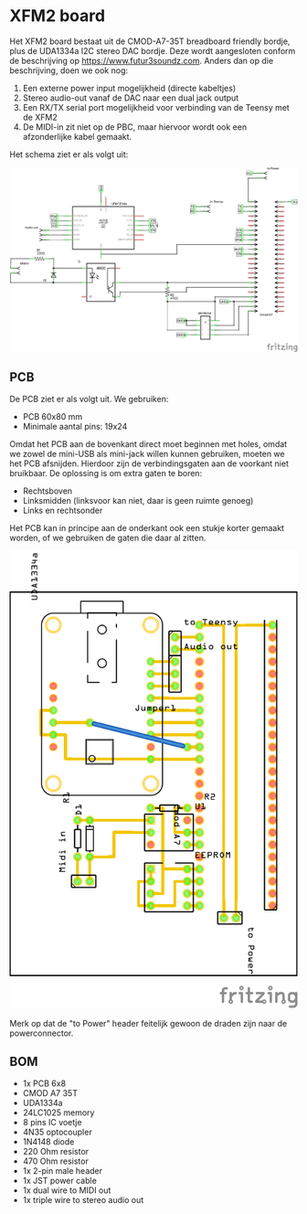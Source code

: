 # XFM2 board

Het XFM2 board bestaat uit de CMOD-A7-35T breadboard friendly bordje, plus de UDA1334a I2C stereo DAC bordje. Deze wordt aangesloten conform de beschrijving op https://www.futur3soundz.com. Anders dan op die beschrijving, doen we ook nog:

1. Een externe power input mogelijkheid (directe kabeltjes)
2. Stereo audio-out vanaf de DAC naar een dual jack output
3. Een RX/TX serial port mogelijkheid voor verbinding van de Teensy met de XFM2
4. De MIDI-in zit niet op de PBC, maar hiervoor wordt ook een afzonderlijke kabel gemaakt.

Het schema ziet er als volgt uit:

![](XFM2-schema.png)


## PCB

De PCB ziet er als volgt uit. We gebruiken:

- PCB 60x80 mm
- Minimale aantal pins: 19x24

Omdat het PCB aan de bovenkant direct moet beginnen met holes, omdat we zowel de mini-USB als mini-jack willen kunnen gebruiken, moeten we het PCB afsnijden. Hierdoor zijn de verbindingsgaten aan de voorkant niet bruikbaar. De oplossing is om extra gaten te boren:

- Rechtsboven
- Linksmidden (linksvoor kan niet, daar is geen ruimte genoeg)
- Links en rechtsonder

Het PCB kan in principe aan de onderkant ook een stukje korter gemaakt worden, of we gebruiken de gaten die daar al zitten.

![](XFM2-pcb.png)

Merk op dat de "to Power" header feitelijk gewoon de draden zijn naar de powerconnector.

## BOM

- 1x PCB 6x8
- CMOD A7 35T
- UDA1334a
- 24LC1025 memory
- 8 pins IC voetje
- 4N35 optocoupler
- 1N4148 diode
- 220 Ohm resistor
- 470 Ohm resistor
- 1x 2-pin male header
- 1x JST power cable
- 1x dual wire to MIDI out
- 1x triple wire to stereo audio out
